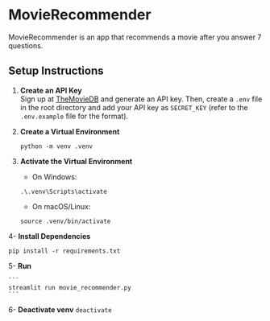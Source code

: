 # MovieRecommender

MovieRecommender is an app that recommends a movie after you answer 7 questions.

## Setup Instructions

1. **Create an API Key**  
   Sign up at [TheMovieDB](https://www.themoviedb.org/) and generate an API key. Then, create a `.env` file in the root directory and add your API key as `SECRET_KEY` (refer to the `.env.example` file for the format).

2. **Create a Virtual Environment**  
   ```
   python -m venv .venv
   ```

3. **Activate the Virtual Environment**
    - On Windows:
    ```
    .\.venv\Scripts\activate
    ```
    - On macOS/Linux:
    ```
    source .venv/bin/activate
    ```

4- **Install Dependencies**

    
    pip install -r requirements.txt
    

5- **Run**

    ```
    streamlit run movie_recommender.py
    ```



6- **Deactivate venv**
    ```
    deactivate
    ```
